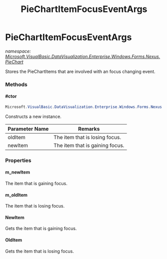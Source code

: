﻿---
title: PieChartItemFocusEventArgs
---

# PieChartItemFocusEventArgs
_namespace: [Microsoft.VisualBasic.DataVisualization.Enterprise.Windows.Forms.Nexus.PieChart](N-Microsoft.VisualBasic.DataVisualization.Enterprise.Windows.Forms.Nexus.PieChart.html)_

Stores the PieChartItems that are involved with an focus changing event.

### Methods

#### #ctor
```csharp
Microsoft.VisualBasic.DataVisualization.Enterprise.Windows.Forms.Nexus.PieChart.PieChartItemFocusEventArgs.#ctor(Microsoft.VisualBasic.DataVisualization.Enterprise.Windows.Forms.Nexus.PieChartItem,Microsoft.VisualBasic.DataVisualization.Enterprise.Windows.Forms.Nexus.PieChartItem)
```
Constructs a new instance.

|Parameter Name|Remarks|
|--------------|-------|
|oldItem|The item that is losing focus.|
|newItem|The item that is gaining focus.|




### Properties

#### m_newItem
The item that is gaining focus.
#### m_oldItem
The item that is losing focus.
#### NewItem
Gets the item that is gaining focus.
#### OldItem
Gets the item that is losing focus.

